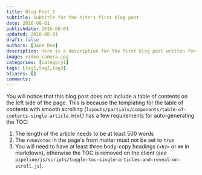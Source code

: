 ```yaml
---
title: Blog Post 1
subtitle: Subtitle for the site's first blog post
date: 2016-08-01
publishdate: 2016-08-01
updated: 2016-08-01
draft: false
authors: [Jane Doe]
description: Here is a description for the first blog post written for this site.
image: video-camera.jpg
categories: [category1]
tags: [tag1,tag2,tag3]
aliases: []
comments:
---
```


You will notice that this blog post does not include a table of contents on the left side of the page. This is because the templating for the table of contents with smooth scrolling (`layouts/partials/components/table-of-contents-single-article.html`) has a few requirements for auto-generating the TOC:

1. The length of the article needs to be at least 500 words
2. The `removetoc` in the page's front matter must not be set to `true`
3. You will need to have at least three body-copy headings (`<h2>` or `##` in markdown), otherwise the TOC is removed on the client (see `pipeline/js/scripts/toggle-toc-single-articles-and-reveal-on-scroll.js`).